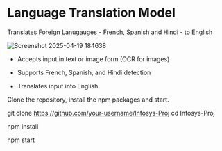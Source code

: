 # Language Translation Model

Translates Foreign Lanugauges - French, Spanish and Hindi - to English

![Screenshot 2025-04-19 184638](https://github.com/user-attachments/assets/21d1557f-7858-4e37-8e03-a79952e6056e)

- Accepts input in text or image form (OCR for images)

- Supports French, Spanish, and Hindi detection

- Translates input into English

Clone the repository, install the npm packages and start.

git clone https://github.com/your-username/Infosys-Proj
cd Infosys-Proj

npm install

npm start
